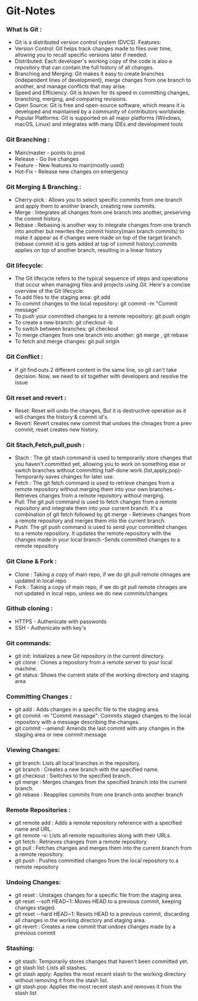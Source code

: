 # Git-Notes

### What Is Git :
- Git is a distributed version control system (DVCS).
Features:
- Version Control: Git helps track changes made to files over time, allowing you to recall specific versions later if needed.
- Distributed: Each developer's working copy of the code is also a repository that can contain the full history of all changes.
- Branching and Merging: Git makes it easy to create branches (independent lines of development), merge changes from one branch to another, and manage conflicts that may arise.
- Speed and Efficiency: Git is known for its speed in committing changes, branching, merging, and comparing revisions.
- Open Source: Git is free and open-source software, which means it is developed and maintained by a community of contributors worldwide.
- Popular Platforms: Git is supported on all major platforms (Windows, macOS, Linux) and integrates with many IDEs and development tools

### Git Branching :
- Main/master - points to prod
- Release - Go live changes
- Feature - New features to main(mostly used)
- Hot-Fix - Release new changes on emergency

### Git Merging & Branching :
- Cherry-pick : Allows you to select specific commits from one branch and apply them to another branch, creating new commits.
- Merge :  Integrates all changes from one branch into another, preserving the commit history.
- Rebase : Rebasing is another way to integrate changes from one branch into another but rewrites the commit history(main branch commits) to make it appear as if changes were made on top of the target branch.(rebase commit id is gets added at top of commit history).commits applies on top of another branch, resulting in a linear history

### Git lifecycle:
- The Git lifecycle refers to the typical sequence of steps and operations that occur when managing files and projects using Git. Here's a concise overview of the Git lifecycle:
- To add files to the staging area: git add <file>
- To commit changes to the local repository: git commit -m "Commit message"
- To push your committed changes to a remote repository: git push origin <branch>
- To create a new branch: git checkout -b <branch-name>
- To switch between branches: git checkout <branch-name>
- To merge changes from one branch into another: git merge <branch-name> , git rebase <branch-name>
- To fetch and merge changes: git pull origin <branch>
### Git Conflict :
* If git find outs 2 different content in the same line, so git can't take decision. Now, we need to sit together with developers and resolve the issue
### Git reset and revert :
- Reset: Reset will undo the changes, But it is destructive operation as it will changes the history & commit id's.
- Revert: Revert creates new commit that undoes the chnages from a prev commit, reset creates new history.

### Git Stach,Fetch,pull,push :
- Stach : The git stash command is used to temporarily store changes that you haven't committed yet, allowing you to work on something else or switch branches without committing half-done work.(list,apply,pop)- Temporarily saves changes for later use.
- Fetch : The git fetch command is used to retrieve changes from a remote repository without merging them into your own branches.- Retrieves changes from a remote repository without merging.
- Pull: The git pull command is used to fetch changes from a remote repository and integrate them into your current branch. It's a combination of git fetch followed by git merge - Retrieves changes from a remote repository and merges them into the current branch.
- Push: The git push command is used to send your committed changes to a remote repository. It updates the remote repository with the changes made in your local branch.-Sends committed changes to a remote repository
### Git Clone & Fork :
- Clone : Taking a copy of main repo, if we do git pull remote chnages are updated in local repo
- Fork : Taking a copy of main repo, if we do git pull remote chnages are not updated in local repo, unless we do new commits/changes
### Github cloning :
- HTTPS - Authenicate with passwords
- SSH - Authenicate with key's
### Git commands:
- git init: Initializes a new Git repository in the current directory.
- git clone <repository-url>: Clones a repository from a remote server to your local machine.
- git status: Shows the current state of the working directory and staging area
### Committing Changes :
- git add <file>: Adds changes in a specific file to the staging area.
- git commit -m "Commit message": Commits staged changes to the local repository with a message describing the changes.
- git commit --amend: Amends the last commit with any changes in the staging area or new commit message
### Viewing Changes:
- git branch: Lists all local branches in the repository.
- git branch <branch-name>: Creates a new branch with the specified name.
- git checkout <branch-name>: Switches to the specified branch.
- git merge <branch-name>: Merges changes from the specified branch into the current branch.
- git rebase <branch-name>: Reapplies commits from one branch onto another branch
### Remote Repositories :
- git remote add <name> <url>: Adds a remote repository reference with a specified name and URL.
- git remote -v: Lists all remote repositories along with their URLs.
- git fetch <remote>: Retrieves changes from a remote repository.
- git pull <remote> <branch>: Fetches changes and merges them into the current branch from a remote repository.
- git push <remote> <branch>: Pushes committed changes from the local repository to a remote repository
### Undoing Changes:
 - git reset <file>: Unstages changes for a specific file from the staging area.
- git reset --soft HEAD~1: Moves HEAD to a previous commit, keeping changes staged.
- git reset --hard HEAD~1: Resets HEAD to a previous commit, discarding all changes in the working directory and staging area.
- git revert <commit>: Creates a new commit that undoes changes made by a previous commit
### Stashing:
- git stash: Temporarily stores changes that haven't been committed yet.
- git stash list: Lists all stashes.
- git stash apply: Applies the most recent stash to the working directory without removing it from the stash list.
- git stash pop: Applies the most recent stash and removes it from the stash list

